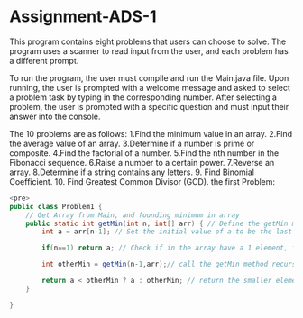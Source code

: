 # Assignment-ADS-1

This program contains eight problems that users can choose to solve. The program uses a scanner to read input from the user, and each problem has a different prompt.

To run the program, the user must compile and run the Main.java file. Upon running, the user is prompted with a welcome message and asked to select a problem task by typing in the corresponding number. After selecting a problem, the user is prompted with a specific question and must input their answer into the console.

The 10 problems are as follows:
1.Find the minimum value in an array.
2.Find the average value of an array.
3.Determine if a number is prime or composite.
4.Find the factorial of a number.
5.Find the nth number in the Fibonacci sequence.
6.Raise a number to a certain power.
7.Reverse an array.
8.Determine if a string contains any letters.
9. Find Binomial Coefficient.
10. Find Greatest Common Divisor (GCD).
the first Problem:
``` java
<pre>
public class Problem1 {
    // Get Array from Main, and founding minimum in array
    public static int getMin(int n, int[] arr) { // Define the getMin method
        int a = arr[n-1]; // Set the initial value of a to be the last element of the array

        if(n==1) return a; // Check if in the array have a 1 element, if yes, it returns without check

        int otherMin = getMin(n-1,arr);// call the getMin method recursively with the size of the array reduced by one and the array itself

        return a < otherMin ? a : otherMin; // return the smaller element in array list
    }

}
```
</pre>
